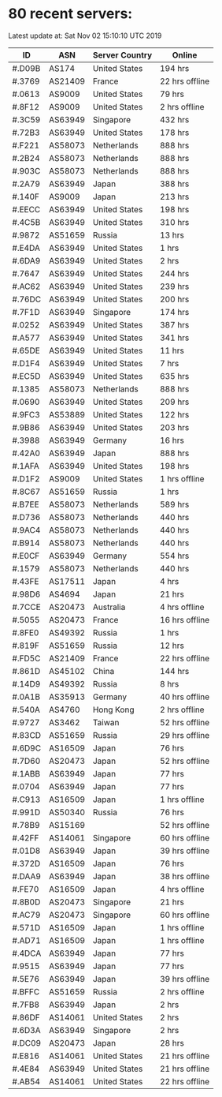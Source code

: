 # 80 recent servers:

Latest update at: Sat Nov 02 15:10:10 UTC 2019

| ID | ASN | Server Country | Online |
| -- | --- | -------------- | ------ |
| #.D09B | AS174 | United States | 194 hrs |
| #.3769 | AS21409 | France | 22 hrs offline |
| #.0613 | AS9009 | United States | 79 hrs |
| #.8F12 | AS9009 | United States | 2 hrs offline |
| #.3C59 | AS63949 | Singapore | 432 hrs |
| #.72B3 | AS63949 | United States | 178 hrs |
| #.F221 | AS58073 | Netherlands | 888 hrs |
| #.2B24 | AS58073 | Netherlands | 888 hrs |
| #.903C | AS58073 | Netherlands | 888 hrs |
| #.2A79 | AS63949 | Japan | 388 hrs |
| #.140F | AS9009 | Japan | 213 hrs |
| #.EECC | AS63949 | United States | 198 hrs |
| #.4C5B | AS63949 | United States | 310 hrs |
| #.9872 | AS51659 | Russia | 13 hrs |
| #.E4DA | AS63949 | United States | 1 hrs |
| #.6DA9 | AS63949 | United States | 2 hrs |
| #.7647 | AS63949 | United States | 244 hrs |
| #.AC62 | AS63949 | United States | 239 hrs |
| #.76DC | AS63949 | United States | 200 hrs |
| #.7F1D | AS63949 | Singapore | 174 hrs |
| #.0252 | AS63949 | United States | 387 hrs |
| #.A577 | AS63949 | United States | 341 hrs |
| #.65DE | AS63949 | United States | 11 hrs |
| #.D1F4 | AS63949 | United States | 7 hrs |
| #.EC5D | AS63949 | United States | 635 hrs |
| #.1385 | AS58073 | Netherlands | 888 hrs |
| #.0690 | AS63949 | United States | 209 hrs |
| #.9FC3 | AS53889 | United States | 122 hrs |
| #.9B86 | AS63949 | United States | 203 hrs |
| #.3988 | AS63949 | Germany | 16 hrs |
| #.42A0 | AS63949 | Japan | 888 hrs |
| #.1AFA | AS63949 | United States | 198 hrs |
| #.D1F2 | AS9009 | United States | 1 hrs offline |
| #.8C67 | AS51659 | Russia | 1 hrs |
| #.B7EE | AS58073 | Netherlands | 589 hrs |
| #.D736 | AS58073 | Netherlands | 440 hrs |
| #.9AC4 | AS58073 | Netherlands | 440 hrs |
| #.B914 | AS58073 | Netherlands | 440 hrs |
| #.E0CF | AS63949 | Germany | 554 hrs |
| #.1579 | AS58073 | Netherlands | 440 hrs |
| #.43FE | AS17511 | Japan | 4 hrs |
| #.98D6 | AS4694 | Japan | 21 hrs |
| #.7CCE | AS20473 | Australia | 4 hrs offline |
| #.5055 | AS20473 | France | 16 hrs offline |
| #.8FE0 | AS49392 | Russia | 1 hrs |
| #.819F | AS51659 | Russia | 12 hrs |
| #.FD5C | AS21409 | France | 22 hrs offline |
| #.861D | AS45102 | China | 144 hrs |
| #.14D9 | AS49392 | Russia | 8 hrs |
| #.0A1B | AS35913 | Germany | 40 hrs offline |
| #.540A | AS4760 | Hong Kong | 2 hrs offline |
| #.9727 | AS3462 | Taiwan | 52 hrs offline |
| #.83CD | AS51659 | Russia | 29 hrs offline |
| #.6D9C | AS16509 | Japan | 76 hrs |
| #.7D60 | AS20473 | Japan | 52 hrs offline |
| #.1ABB | AS63949 | Japan | 77 hrs |
| #.0704 | AS63949 | Japan | 77 hrs |
| #.C913 | AS16509 | Japan | 1 hrs offline |
| #.991D | AS50340 | Russia | 76 hrs |
| #.78B9 | AS15169 |  | 52 hrs offline |
| #.42FF | AS14061 | Singapore | 60 hrs offline |
| #.01D8 | AS63949 | Japan | 39 hrs offline |
| #.372D | AS16509 | Japan | 76 hrs |
| #.DAA9 | AS63949 | Japan | 38 hrs offline |
| #.FE70 | AS16509 | Japan | 4 hrs offline |
| #.8B0D | AS20473 | Singapore | 21 hrs |
| #.AC79 | AS20473 | Singapore | 60 hrs offline |
| #.571D | AS16509 | Japan | 1 hrs offline |
| #.AD71 | AS16509 | Japan | 1 hrs offline |
| #.4DCA | AS63949 | Japan | 77 hrs |
| #.9515 | AS63949 | Japan | 77 hrs |
| #.5E76 | AS63949 | Japan | 39 hrs offline |
| #.BFFC | AS51659 | Russia | 2 hrs offline |
| #.7FB8 | AS63949 | Japan | 2 hrs |
| #.86DF | AS14061 | United States | 2 hrs |
| #.6D3A | AS63949 | Singapore | 2 hrs |
| #.DC09 | AS20473 | Japan | 28 hrs |
| #.E816 | AS14061 | United States | 21 hrs offline |
| #.4E84 | AS63949 | United States | 21 hrs offline |
| #.AB54 | AS14061 | United States | 22 hrs offline |


